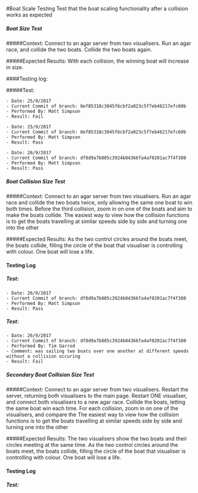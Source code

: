 #Boat Scale Testing 
Test that the boat scaling functionality after a collision works as expected

##### Boat Size Test
#####Context:
    Connect to an agar server from two visualisers. 
    Run an agar race, and collide the two boats.
    Collide the two boats again.
    
    
#####Expected Results:
    With each collision, the winning boat will increase in size. 

####Testing log:

#####Test:
   
    - Date: 25/9/2017
    - Current Commit of branch: 8ef85318c3045f6cbf2a023c5f7eb46217efc60b
    - Performed By: Matt Simpson
    - Result: Fail
    
    - Date: 25/9/2017
    - Current Commit of branch: 8ef85318c3045f6cbf2a023c5f7eb46217efc60b
    - Performed By: Matt Simpson
    - Result: Pass
    
    - Date: 26/9/2017
    - Current Commit of branch: df8d9a7b805c3924b04366fa4af0201ac7f4f380
    - Performed By: Matt Simpson
    - Result: Pass



##### Boat Collision Size Test
#####Context:
    Connect to an agar server from two visualisers.
    Run an agar race and collide the two boats twice, only allowing the same one boat to win both times.
    Before the third collision, zoom in on one of the boats and aim to make the boats collide.
    The easiest way to view how the collision functions is to get the boats travelling at similar speeds side by side 
    and turning one into the other
    
#####Expected Results:
    As the two control circles around the boats meet, the boats collide, filling the circle of the boat that visualiser
    is controlling with colour. One boat will lose a life.
    
#### Testing Log

##### Test:

    - Date: 26/9/2017
    - Current Commit of branch: df8d9a7b805c3924b04366fa4af0201ac7f4f380
    - Performed By: Matt Simpson
    - Result: Pass
    
##### Test:

    - Date: 26/9/2017
    - Current Commit of branch: df8d9a7b805c3924b04366fa4af0201ac7f4f380
    - Performed By: Tim Garrod
    - Comment: was sailing two boats over one another at different speeds without a collision occuring
    - Result: Fail    
    
 
    
    
    
##### Secondary Boat Collision Size Test
#####Context:
    Connect to an agar server from two visualisers.
    Restart the server, returning both visualisers to the main page.
    Restart ONE visualiser, and connect both visualisers to a new agar race.
    Collide the boats, letting the same boat win each time.
    For each collision, zoom in on one of the visualisers, and compare the 
    The easiest way to view how the collision functions is to get the boats travelling at similar speeds side by side 
    and turning one into the other
    
#####Expected Results:
    The two visualisers show the two boats and their circles meeting at the same time.
    As the two control circles around the boats meet, the boats collide, filling the circle of the boat that visualiser
    is controlling with colour. One boat will lose a life.
    
#### Testing Log

##### Test:

    
    

    
